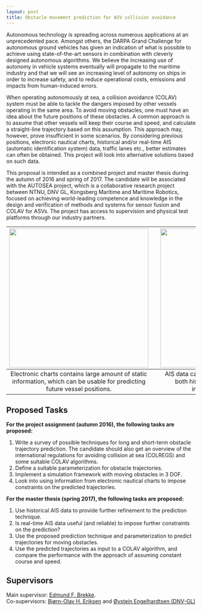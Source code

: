 ```yaml
---
layout: post
title: Obstacle movement prediction for ASV collision avoidance
---
```

Autonomous technology is spreading across numerous applications at an unprecedented pace. Amongst others, the DARPA Grand Challenge for autonomous ground vehicles has given an indication of what is possible to achieve using state-of-the-art sensors in combination with cleverly designed autonomous algorithms. We believe the increasing use of autonomy in vehicle systems eventually will propagate to the maritime industry and that we will see an increasing level of autonomy on ships in order to increase safety, and to reduce operational costs, emissions and impacts from human-induced errors.

When operating autonomously at sea, a collision avoidance (COLAV) system must be able to tackle the dangers imposed by other vessels operating in the same area. To avoid moving obstacles, one must have an idea about the future positions of these obstacles. A common approach is to assume that other vessels will keep their course and speed, and calculate a straight-line trajectory based on this assumption. This approach may, however, prove insufficient in some scenarios. By considering previous positions, electronic nautical charts, historical and/or real-time AIS (automatic identification system) data, traffic lanes etc., better estimates can often be obtained. This project will look into alternative solutions based on such data.

This proposal is intended as a combined project and master thesis during the autumn of 2016 and spring of 2017. The candidate will be associated with the AUTOSEA project, which is a collaborative research project between NTNU, DNV GL, Kongsberg Maritime and Maritime Robotics, focused on achieving world-leading competence and knowledge in the design and verification of methods and systems for sensor fusion and COLAV for ASVs. The project has access to supervision and physical test platforms through our industry partners.

| <img src="{{site.url}}/assets/ecdismap.jpg" width="370"> | | <img src="{{site.url}}/assets/aismap.png" width="370"> |
|:---:| :---: |:---:|
| Electronic charts contains large amount of static information, which can be usable for predicting future vessel positions. | | AIS data can give additional information about both historical trajectories, and current intentions of other vessels. |

## Proposed Tasks
**For the project assignment (autumn 2016), the following tasks are proposed:**

1. Write a survey of possible techniques for long and short-term obstacle trajectory prediction. The candidate should also get an overview of the international regulations for avoiding collision at sea (COLREGS) and some suitable COLAV algorithms.
2. Define a suitable parameterization for obstacle trajectories.
3. Implement a simulation framework with moving obstacles in 3 DOF.
4. Look into using information from electronic nautical charts to impose constraints on the predicted trajectories.

**For the master thesis (spring 2017), the following tasks are proposed:**

1. Use historical AIS data to provide further refinement to the prediction technique.
2. Is real-time AIS data useful (and reliable) to impose further constraints on the prediction?
3. Use the proposed prediction technique and parameterization to predict trajectories for moving obstacles.
4. Use the predicted trajectories as input to a COLAV algorithm, and compare the performance with the approach of assuming constant course and speed.

## Supervisors 
Main supervisor: [Edmund F. Brekke](https://www.ntnu.no/ansatte/edmund.brekke). <br />
Co-supervisors: [Bjørn-Olav H. Eriksen](http://www.ntnu.no/ansatte/boerikse) and [Øystein Engelhardtsen (DNV-GL)](mailto:Oystein.Engelhardtsen@dnvgl.com)